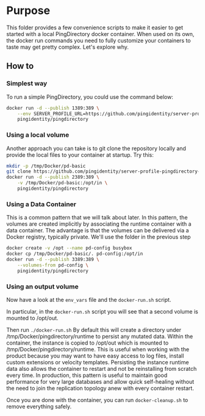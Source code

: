# Purpose
This folder provides a few convenience scripts to make it easier to get started with a local PingDirectory docker container.
When used on its own, the docker run commands you need to fully customize your containers to taste may get pretty complex.
Let's explore why.

## How to
### Simplest way
To run a simple PingDirectory, you could use the command below:
```Bash
docker run -d --publish 1389:389 \
    --env SERVER_PROFILE_URL=https://github.com/pingidentity/server-profile-pingdirectory-basic.git \
    pingidentity/pingdirectory
```

### Using a local volume
Another approach you can take is to git clone the repository locally and provide the local files to your container at startup. Try this:
```Bash
mkdir -p /tmp/Docker/pd-basic
git clone https://github.com/pingidentity/server-profile-pingdirectory-basic.git /tmp/Docker/pd-basic
docker run -d --publish 2389:389 \
    -v /tmp/Docker/pd-basic:/opt/in \
    pingidentity/pingdirectory
```
### Using a Data Container
This is a common pattern that we will talk about later.
In this pattern, the volumes are created implicitly by associating the runtime container with a data container. The advantage is that the volumes can be delivered via a Docker registry, typically private.
We'll use the folder in the previous step
```Bash
docker create -v /opt --name pd-config busybox
docker cp /tmp/Docker/pd-basic/. pd-config:/opt/in
docker run -d --publish 3389:389 \
    --volumes-from pd-config \
    pingidentity/pingdirectory
```

### Using an output volume
Now have a look at the `env_vars` file and the `docker-run.sh` script.

In particular, in the `docker-run.sh` script you will see that a second volume is mounted to /opt/out.

Then run `./docker-run.sh`
By default this will create a directory under /tmp/Docker/pingdirectory/runtime to persist any mutated data.
Within the container, the instance is copied to /opt/out which is mounted to /tmp/Docker/pingdirectory/runtime.
This is useful when working with the product because you may want to have easy access to log files, install custom extensions or velocity templates. Persisting the instance runtime data also allows the container to restart and not be reinstalling from scratch every time.
In production, this pattern is useful to maintain good performance for very large databases and allow quick self-healing without the need to join the replication topology anew with every container restart.

Once you are done with the container, you can run `docker-cleanup.sh` to remove everything safely.
